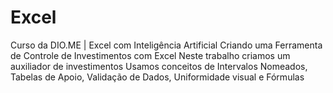# Excel

Curso da DIO.ME | Excel com Inteligência Artificial
Criando uma Ferramenta de Controle de Investimentos com Excel
Neste trabalho criamos um auxiliador de investimentos
Usamos conceitos de Intervalos Nomeados, Tabelas de Apoio, Validação de Dados, Uniformidade visual e Fórmulas